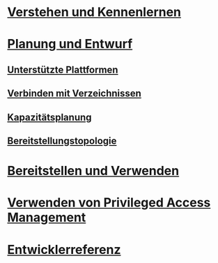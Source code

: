 # [Verstehen und Kennenlernen](/microsoft-identity-manager/understand-explore/microsoft-identity-manager-2016)
# [Planung und Entwurf](/microsoft-identity-manager/plan-design/microsoft-identity-manager-2016-supported-platforms)
## [Unterstützte Plattformen](microsoft-identity-manager-2016-supported-platforms.md)
## [Verbinden mit Verzeichnissen](supported-management-agents.md)
## [Kapazitätsplanung](capacity-planning-guide.md)
## [Bereitstellungstopologie](topology-considerations.md)
# [Bereitstellen und Verwenden](/microsoft-identity-manager/deploy-use/microsoft-identity-manager-deploy)
# [Verwenden von Privileged Access Management](/microsoft-identity-manager/pam/privileged-identity-management-for-active-directory-domain-services)
# [Entwicklerreferenz](/microsoft-identity-manager/reference/microsoft-identity-manager-2016-developer-reference)


<!--HONumber=Jul16_HO1-->


